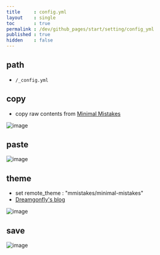 ```yaml
---
title     : config.yml
layout    : single
toc       : true
permalink : /dev/github_pages/start/setting/config_yml
published : true
hidden    : false
---
```


<head>
  <base target="_blank">
</head>



## path

- `/_config.yml`



## copy

- copy raw contents from [Minimal Mistakes](https://github.com/mmistakes/minimal-mistakes)

![image](https://user-images.githubusercontent.com/92285528/143048850-9d6d5a16-d76f-45a7-9716-0d59bc64a836.png)



## paste

![image](https://user-images.githubusercontent.com/92285528/143049485-a2ee1efb-2563-4b29-939b-39545e52ad16.png)



## theme

- set remote_theme : "mmistakes/minimal-mistakes"
- [Dreamgonfly's blog](https://dreamgonfly.github.io/blog/jekyll-remote-theme/)

![image](https://user-images.githubusercontent.com/92285528/143049894-ba643360-5ec5-49d4-9bd7-5a72eab51383.png)



## save

![image](https://user-images.githubusercontent.com/92285528/143051516-bb6e3c92-16a8-4de6-8c81-5d5cadf51819.png)
